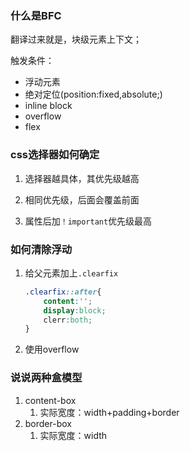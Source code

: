 ### 什么是BFC

翻译过来就是，块级元素上下文；

触发条件：

* 浮动元素
* 绝对定位(position:fixed,absolute;)
* inline block
* overflow
* flex

### css选择器如何确定

1. 选择器越具体，其优先级越高

2. 相同优先级，后面会覆盖前面

3. 属性后加`！important`优先级最高





### 如何清除浮动

1. 给父元素加上`.clearfix`

   ```css
   .clearfix::after{
       content:'';
       display:block;   
       clerr:both;
   }
   ```

   

2. 使用overflow







### 说说两种盒模型

1. content-box
   1. 实际宽度：width+padding+border
2. border-box
   1. 实际宽度：width



